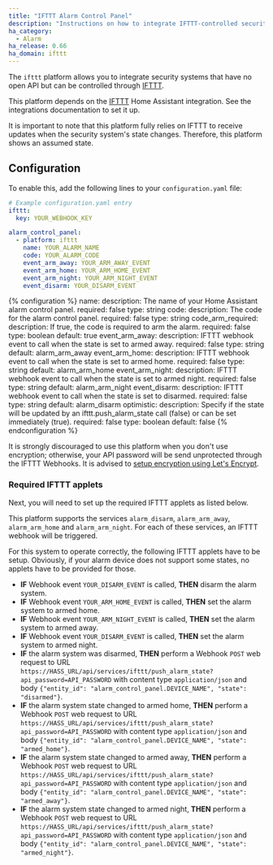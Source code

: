 ```yaml
---
title: "IFTTT Alarm Control Panel"
description: "Instructions on how to integrate IFTTT-controlled security systems into Home Assistant."
ha_category:
  - Alarm
ha_release: 0.66
ha_domain: ifttt
---
```


The `ifttt` platform allows you to integrate security systems that have no open API but can be controlled through [IFTTT](https://ifttt.com/discover).

This platform depends on the [IFTTT](/integrations/ifttt/) Home Assistant integration. See the integrations documentation to set it up.

<div class='note'>
It is important to note that this platform fully relies on IFTTT to receive updates when the security system's state changes. Therefore, this platform shows an assumed state.
</div>

## Configuration

To enable this, add the following lines to your `configuration.yaml` file:

```yaml
# Example configuration.yaml entry
ifttt:
  key: YOUR_WEBHOOK_KEY

alarm_control_panel:
  - platform: ifttt
    name: YOUR_ALARM_NAME
    code: YOUR_ALARM_CODE
    event_arm_away: YOUR_ARM_AWAY_EVENT
    event_arm_home: YOUR_ARM_HOME_EVENT
    event_arm_night: YOUR_ARM_NIGHT_EVENT
    event_disarm: YOUR_DISARM_EVENT
```

{% configuration %}
name:
  description: The name of your Home Assistant alarm control panel.
  required: false
  type: string
code:
  description: The code for the alarm control panel.
  required: false
  type: string
code_arm_required:
  description: If true, the code is required to arm the alarm.
  required: false
  type: boolean
  default: true
event_arm_away:
  description: IFTTT webhook event to call when the state is set to armed away.
  required: false
  type: string
  default: alarm_arm_away
event_arm_home:
  description: IFTTT webhook event to call when the state is set to armed home.
  required: false
  type: string
  default: alarm_arm_home
event_arm_night:
  description: IFTTT webhook event to call when the state is set to armed night.
  required: false
  type: string
  default: alarm_arm_night
event_disarm:
  description: IFTTT webhook event to call when the state is set to disarmed.
  required: false
  type: string
  default: alarm_disarm
optimistic:
  description: Specify if the state will be updated by an ifttt.push_alarm_state call (false) or can be set immediately (true).
  required: false
  type: boolean
  default: false
{% endconfiguration %}

<div class='note warning'>

It is strongly discouraged to use this platform when you don't use encryption; otherwise, your API password will be send unprotected through the IFTTT Webhooks. It is advised to [setup encryption using Let's Encrypt](https://home-assistant.io/blog/2017/09/27/effortless-encryption-with-lets-encrypt-and-duckdns/).

</div>

### Required IFTTT applets

Next, you will need to set up the required IFTTT applets as listed below.

This platform supports the services `alarm_disarm`, `alarm_arm_away`, `alarm_arm_home` and `alarm_arm_night`. For each of these services, an IFTTT webhook will be triggered.

For this system to operate correctly, the following IFTTT applets have to be setup. Obviously, if your alarm device does not support some states, no applets have to be provided for those.
* **IF** Webhook event `YOUR_DISARM_EVENT` is called, **THEN** disarm the alarm system.
* **IF** Webhook event `YOUR_ARM_HOME_EVENT` is called, **THEN** set the alarm system to armed home.
* **IF** Webhook event `YOUR_ARM_NIGHT_EVENT` is called, **THEN** set the alarm system to armed away.
* **IF** Webhook event `YOUR_DISARM_EVENT` is called, **THEN** set the alarm system to armed night.
* **IF** the alarm system was disarmed, **THEN** perform a Webhook `POST` web request to URL `https://HASS_URL/api/services/ifttt/push_alarm_state?api_password=API_PASSWORD` with content type `application/json` and body `{"entity_id": "alarm_control_panel.DEVICE_NAME", "state": "disarmed"}`.
* **IF** the alarm system state changed to armed home, **THEN** perform a Webhook `POST` web request to URL `https://HASS_URL/api/services/ifttt/push_alarm_state?api_password=API_PASSWORD` with content type `application/json` and body `{"entity_id": "alarm_control_panel.DEVICE_NAME", "state": "armed_home"}`.
* **IF** the alarm system state changed to armed away, **THEN** perform a Webhook `POST` web request to URL `https://HASS_URL/api/services/ifttt/push_alarm_state?api_password=API_PASSWORD` with content type `application/json` and body `{"entity_id": "alarm_control_panel.DEVICE_NAME", "state": "armed_away"}`.
* **IF** the alarm system state changed to armed night, **THEN** perform a Webhook `POST` web request to URL `https://HASS_URL/api/services/ifttt/push_alarm_state?api_password=API_PASSWORD` with content type `application/json` and body `{"entity_id": "alarm_control_panel.DEVICE_NAME", "state": "armed_night"}`.
